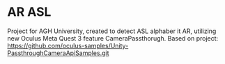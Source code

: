# AR ASL
Project for AGH University, created to detect ASL alphaber it AR, utilizing new Oculus Meta Quest 3 feature CameraPassthorugh. Based on project: https://github.com/oculus-samples/Unity-PassthroughCameraApiSamples.git 

